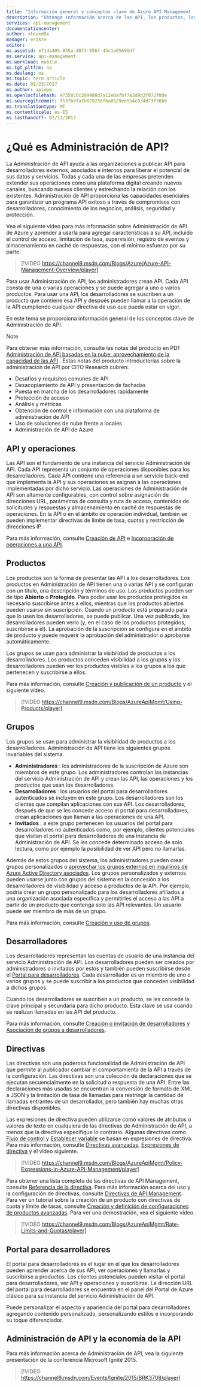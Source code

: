 ```yaml
---
title: "Información general y conceptos clave de Azure API Management | Microsoft Docs"
description: "Obtenga información acerca de las API, los productos, los roles, los grupos y otros conceptos clave de Administración de API."
services: api-management
documentationcenter: 
author: steved0x
manager: erikre
editor: 
ms.assetid: e71da405-835a-48f3-956f-45c1a85698d7
ms.service: api-management
ms.workload: mobile
ms.tgt_pltfrm: na
ms.devlang: na
ms.topic: hero-article
ms.date: 01/23/2017
ms.author: apimpm
ms.openlocfilehash: 47358c6c209488d7a12e8afbf7a2d9b3f872f0de
ms.sourcegitcommit: f537befafb079256fba0529ee554c034d73f36b0
ms.translationtype: MT
ms.contentlocale: es-ES
ms.lasthandoff: 07/11/2017
---
```

# <a name="what-is-api-management"></a>¿Qué es Administración de API?
La Administración de API ayuda a las organizaciones a publicar API para desarrolladores externos, asociados e internos para liberar el potencial de sus datos y servicios. Todas y cada una de las empresas pretenden extender sus operaciones como una plataforma digital creando nuevos canales, buscando nuevos clientes y estrechando la relación con los existentes. Administración de API proporciona las capacidades esenciales para garantizar un programa API exitoso a través de compromisos con desarrolladores, conocimiento de los negocios, análisis, seguridad y protección.

Vea el siguiente vídeo para más información sobre Administración de API de Azure y aprender a usarla para agregar características a su API, incluido el control de acceso, limitación de tasa, supervisión, registro de eventos y almacenamiento en caché de respuestas, con el mínimo esfuerzo por su parte.

> [!VIDEO https://channel9.msdn.com/Blogs/Azure/Azure-API-Management-Overview/player]
> 
> 

Para usar Administración de API, los administradores crean API. Cada API consta de una o varias operaciones y se puede agregar a uno o varios productos. Para usar una API, los desarrolladores se suscriben a un producto que contiene esa API y después pueden llamar a la operación de la API cumpliendo cualquier directiva de uso que pueda estar en vigor.

En este tema se proporciona información general de los conceptos clave de Administración de API.

> [!NOTE]
> Para obtener más información, consulte las notas del producto en PDF [Administración de API basadas en la nube: aprovechamiento de la capacidad de las API](http://j.mp/ms-apim-whitepaper) . Estas notas del producto introductorias sobre la administración de API por CITO Research cubren: 
> 
> * Desafíos y requisitos comunes de API
> * Desacoplamiento de API y presentación de fachadas
> * Puesta en marcha de los desarrolladores rápidamente
> * Protección de acceso
> * Análisis y métricas
> * Obtención de control e información con una plataforma de administración de API
> * Uso de soluciones de nube frente a locales
> * Administración de API de Azure
> 
> 

## <a name="apis"> </a>API y operaciones
Las API son el fundamento de una instancia del servicio Administración de API. Cada API representa un conjunto de operaciones disponibles para los desarrolladores. Cada API contiene una referencia a un servicio back-end que implementa la API y sus operaciones se asignan a las operaciones implementadas por dicho servicio. Las operaciones de Administración de API son altamente configurables, con control sobre asignación de direcciones URL, parámetros de consulta y ruta de acceso, contenidos de solicitudes y respuestas y almacenamiento en caché de respuestas de operaciones. En la API o en el ámbito de operación individual, también se pueden implementar directivas de límite de tasa, cuotas y restricción de direcciones IP.

Para más información, consulte [Creación de API][How to create APIs] e [Incorporación de operaciones a una API][How to add operations to an API].

## <a name="products"> </a> Productos
Los productos son la forma de presentar las API a los desarrolladores. Los productos en Administración de API tienen una o varias API y se configuran con un título, una descripción y términos de uso. Los productos pueden ser de tipo **Abierto** o **Protegido**. Para poder usar los productos protegidos es necesario suscribirse antes a ellos, mientras que los productos abiertos pueden usarse sin suscripción. Cuando un producto está preparado para que lo usen los desarrolladores, se puede publicar. Una vez publicado, los desarrolladores pueden verlo (y, en el caso de los productos protegidos, suscribirse a él). La aprobación de la suscripción se configura en el ámbito de producto y puede requerir la aprobación del administrador o aprobarse automáticamente.

Los grupos se usan para administrar la visibilidad de productos a los desarrolladores. Los productos conceden visibilidad a los grupos y los desarrolladores pueden ver los productos visibles a los grupos a los que pertenecen y suscribirse a ellos. 

Para más información, consulte [Creación y publicación de un producto][How to create and publish a product] y el siguiente vídeo.

> [!VIDEO https://channel9.msdn.com/Blogs/AzureApiMgmt/Using-Products/player]
> 
> 

## <a name="groups"> </a> Grupos
Los grupos se usan para administrar la visibilidad de productos a los desarrolladores. Administración de API tiene los siguientes grupos invariables del sistema.

* **Administradores** : los administradores de la suscripción de Azure son miembros de este grupo. Los administradores controlan las instancias del servicio Administración de API y crean las API, las operaciones y los productos que usan los desarrolladores.
* **Desarrolladores** : los usuarios del portal para desarrolladores autenticados se incluyen en este grupo. Los desarrolladores son los clientes que compilan aplicaciones con sus API. Los desarrolladores, después de que se les concede acceso al portal para desarrolladores, crean aplicaciones que llaman a las operaciones de una API.
* **Invitados** : a este grupo pertenecen los usuarios del portal para desarrolladores no autenticados como, por ejemplo, clientes potenciales que visitan el portal para desarrolladores de una instancia de Administración de API. Se les concede determinado acceso de solo lectura, como por ejemplo la posibilidad de ver API pero no llamarlas.

Además de estos grupos del sistema, los administradores pueden crear grupos personalizados o [aprovechar los grupos externos en inquilinos de Azure Active Directory asociados](api-management-howto-aad.md#how-to-add-an-external-azure-active-directory-group). Los grupos personalizados y externos pueden usarse junto con grupos del sistema en la concesión a los desarrolladores de visibilidad y acceso a productos de la API. Por ejemplo, podría crear un grupo personalizado para los desarrolladores afiliados a una organización asociada específica y permitirles el acceso a las API a partir de un producto que contenga solo las API relevantes. Un usuario puede ser miembro de más de un grupo.

Para más información, consulte [Creación y uso de grupos][How to create and use groups].

## <a name="developers"> </a> Desarrolladores
Los desarrolladores representan las cuentas de usuario de una instancia del servicio Administración de API. Los desarrolladores pueden ser creados por administradores o invitados por estos y también pueden suscribirse desde el [Portal para desarrolladores][Developer portal]. Cada desarrollador es un miembro de uno o varios grupos y se puede suscribir a los productos que conceden visibilidad a dichos grupos.

Cuando los desarrolladores se suscriben a un producto, se les concede la clave principal y secundaria para dicho producto. Esta clave se usa cuando se realizan llamadas en las API del producto.

Para más información, consulte [Creación o invitación de desarrolladores][How to create or invite developers] y [Asociación de grupos a desarrolladores][How to associate groups with developers].

## <a name="policies"> </a> Directivas
Las directivas son una poderosa funcionalidad de Administración de API que permite al publicador cambiar el comportamiento de la API a través de la configuración. Las directivas son una colección de declaraciones que se ejecutan secuencialmente en la solicitud o respuesta de una API. Entre las declaraciones más usadas se encuentran la conversión de formato de XML a JSON y la limitación de tasa de llamadas para restringir la cantidad de llamadas entrantes de un desarrollador, pero también hay muchas otras directivas disponibles.

Las expresiones de directiva pueden utilizarse como valores de atributos o valores de texto en cualquiera de las directivas de Administración de API, a menos que la directiva especifique lo contrario. Algunas directivas como [Flujo de control](https://msdn.microsoft.com/library/azure/dn894085.aspx#choose) y [Establecer variable](https://msdn.microsoft.com/library/azure/dn894085.aspx#set-variable) se basan en expresiones de directiva. Para más información, consulte [Directivas avanzadas](https://msdn.microsoft.com/library/azure/dn894085.aspx#AdvancedPolicies), [Expresiones de directiva](https://msdn.microsoft.com/library/azure/dn910913.aspx) y el vídeo siguiente.

> [!VIDEO https://channel9.msdn.com/Blogs/AzureApiMgmt/Policy-Expressions-in-Azure-API-Management/player]
> 
> 

Para obtener una lista completa de las directivas de API Management, consulte [Referencia de la directiva][Policy reference]. Para más información acerca del uso y la configuración de directivas, consulte [Directivas de API Management][API Management policies]. Para ver un tutorial sobre la creación de un producto con directivas de cuota y límite de tasas, consulte [Creación y definición de configuraciones de productos avanzadas][How create and configure advanced product settings]. Para ver una demostración, vea el siguiente vídeo.

> [!VIDEO https://channel9.msdn.com/Blogs/AzureApiMgmt/Rate-Limits-and-Quotas/player]
> 
> 

## <a name="developer-portal"> </a> Portal para desarrolladores
El portal para desarrolladores es el lugar en el que los desarrolladores pueden aprender acerca de sus API, ver operaciones y llamarlas y suscribirse a productos. Los clientes potenciales pueden visitar el portal para desarrolladores, ver API y operaciones y suscribirse. La dirección URL del portal para desarrolladores se encuentra en el panel del Portal de Azure clásico para su instancia del servicio Administración de API.

Puede personalizar el aspecto y apariencia del portal para desarrolladores agregando contenido personalizado, personalizando estilos e incorporando su toque diferenciador.

## <a name="api-management-and-the-api-economy"></a>Administración de API y la economía de la API
Para más información acerca de Administración de API, vea la siguiente presentación de la conferencia Microsoft Ignite 2015.

> [!VIDEO https://channel9.msdn.com/Events/Ignite/2015/BRK3708/player]
> 
> 

[APIs and operations]: #apis
[Products]: #products
[Groups]: #groups
[Developers]: #developers
[Policies]: #policies
[Developer portal]: #developer-portal

[How to create APIs]: api-management-howto-create-apis.md
[How to add operations to an API]: api-management-howto-add-operations.md
[How to create and publish a product]: api-management-howto-add-products.md
[How to create and use groups]: api-management-howto-create-groups.md
[How to associate groups with developers]: api-management-howto-create-groups.md#associate-group-developer
[How create and configure advanced product settings]: api-management-howto-product-with-rules.md
[How to create or invite developers]: api-management-howto-create-or-invite-developers.md
[Policy reference]: api-management-policy-reference.md
[API Management policies]: api-management-howto-policies.md
[Create an API Management service instance]: api-management-get-started.md#create-service-instance




